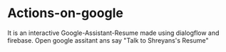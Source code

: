 # Actions-on-google
It is an interactive Google-Assistant-Resume made using dialogflow and firebase. Open google assitant ans say "Talk to Shreyans's Resume"
